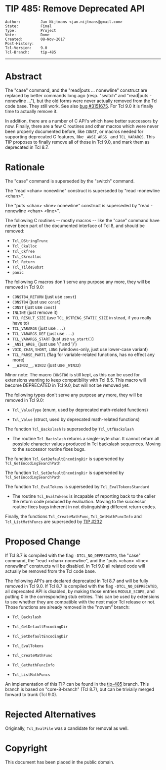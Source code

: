 # TIP 485: Remove Deprecated API
	Author:         Jan Nijtmans <jan.nijtmans@gmail.com>
	State:          Final
	Type:           Project
	Vote:           Done
	Created:        08-Nov-2017
	Post-History:   
	Tcl-Version:    9.0
	Tcl-Branch:     tip-485
-----

# Abstract

The "case" command, and the "read\|puts ... nonewline" construct are replaced
by better commands long ago (resp. "switch" and "read\|puts -nonewline ..."),
but the old forms were never actually removed from the Tcl code base. They still
work. See also [bug #3151675](https://core.tcl-lang.org/tcl/tktview/3151675).
For Tcl 9.0 it is finally time to actually remove it.

In addition, there are a number of C API's which have better successors
by now. Finally, there are a few C routines and other macros which were
never been properly documented before, like `CONST`, or macros needed for
supporting deprecated C features, like `_ANSI_ARGS_` and `TCL_VARARGS`.
This TIP proposes to finally remove all of those in Tcl 9.0, and mark
them as deprecated in Tcl 8.7.

# Rationale

The "case" command is superseded by the "switch" command.

The "read \<chan\> nonewline" construct is superseded by "read -nonewline \<chan\>".

The "puts \<chan\> \<line\> nonewline" construct is superseded by "read -nonewline \<chan\> \<line\>".

The following C routines -- mostly macros -- like the "case" command
have never been part of the documented interface of Tcl 8, and should
be removed:

   * `Tcl_DStringTrunc`
   * `Tcl_Ckalloc`
   * `Tcl_Ckfree`
   * `Tcl_Ckrealloc`
   * `Tcl_Return`
   * `Tcl_TildeSubst`
   * `panic`

The following C macros don't serve any purpose any more, they will be removed in Tcl 9.0:

   * `CONST84_RETURN` (just use `const`)
   * `CONST84` (just use `const`)
   * `CONST` (just use `const`)
   * `INLINE` (just remove it)
   * `TCL_RESULT_SIZE` (use `TCL_DSTRING_STATIC_SIZE` in stead, if you really have to)
   * `TCL_VARARGS` (just use `...`)
   * `TCL_VARARGS_DEF` (just use `...`)
   * `TCL_VARARGS_START` (just use `va_start()`)
   * `_ANSI_ARGS_` (just use '(' and ')')
   * `VOID`, `CHAR`, `SHORT`, `LONG` (windows-only, just use lower-case variant)
   * `TCL_PARSE_PART1` (flag for variable-related functions, has no effect any more)
   * `__WIN32__`, `WIN32` (just use `_WIN32`)

Minor note: The macro `CONST86` is still kept, as this can be used
for extensions wanting to keep compatibility with Tcl 8.5. This macro
will become DEPRECATED in Tcl 9.0, but will not be removed yet.

The following types don't serve any purpose any more, they will be removed in Tcl 9.0:

   * `Tcl_ValueType` (enum, used by deprecated math-related functions)

   * `Tcl_Value`  (struct, used by deprecated math-related functions)

The function `Tcl_Backslash` is superseded by `Tcl_UtfBackslash`

   * The routine `Tcl_Backslash` returns a single-byte char.
     It cannot return all possible character values 
     produced in Tcl backslash sequences.  Moving to the successor
     routine fixes bugs.

The function `Tcl_GetDefaultEncodingDir` is superseded by `Tcl_GetEncodingSearchPath`

The function `Tcl_SetDefaultEncodingDir` is superseded by `Tcl_SetEncodingSearchPath`

The function `Tcl_EvalTokens` is superseded by `Tcl_EvalTokensStandard`

   * The routine `Tcl_EvalTokens` is incapable of reporting back to
     the caller the return code produced by evaluation.  Moving to the
     successor routine fixes bugs inherent in not distinguishing different
     return codes.

Finally, the functions `Tcl_CreateMathFunc`, `Tcl_GetMathFuncInfo` and `Tcl_ListMathFuncs`
are superseded by [TIP #232](232.md)

# Proposed Change

If Tcl 8.7 is compiled with the flag `-DTCL_NO_DEPRECATED`, the "case" command,
the "read \<chan\> nonewline", and the "puts \<chan\> \<line\> nonewline"
constructs will be disabled. In Tcl 9.0 all related
code will actually be removed from the Tcl code base. 

The following API's are declared deprecated in Tcl 8.7 and will be
fully removed in Tcl 9.0. If Tcl 8.7 is compiled with the flag `-DTCL_NO_DEPRECATED`,
all deprecated API is disabled, by making those entries `MODULE_SCOPE`, and
putting 0 in the corresponding stub entries.  This can be used by extensions
to see whether they are compatible with the next major Tcl release or not.
Those functions are already removed in the "novem" branch:

 * `Tcl_Backslash`

 * `Tcl_GetDefaultEncodingDir`

 * `Tcl_SetDefaultEncodingDir`

 * `Tcl_EvalTokens`

 * `Tcl_CreateMathFunc`

 * `Tcl_GetMathFuncInfo`

 * `Tcl_ListMathFuncs`

An implementation of this TIP can be found in the [tip-485](https://core.tcl-lang.org/tcl/timeline?r=tip-485) branch.
This branch is based on "core-8-branch" (Tcl 8.7), but can be trivially merged forward to trunk (Tcl 9.0).

# Rejected Alternatives

Originally, `Tcl_EvalFile` was a candidate for removal as well.

# Copyright

This document has been placed in the public domain.
